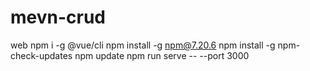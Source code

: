 # mevn-crud

web
npm i -g @vue/cli
npm install -g npm@7.20.6
npm install -g npm-check-updates
npm update 
npm run serve -- --port 3000